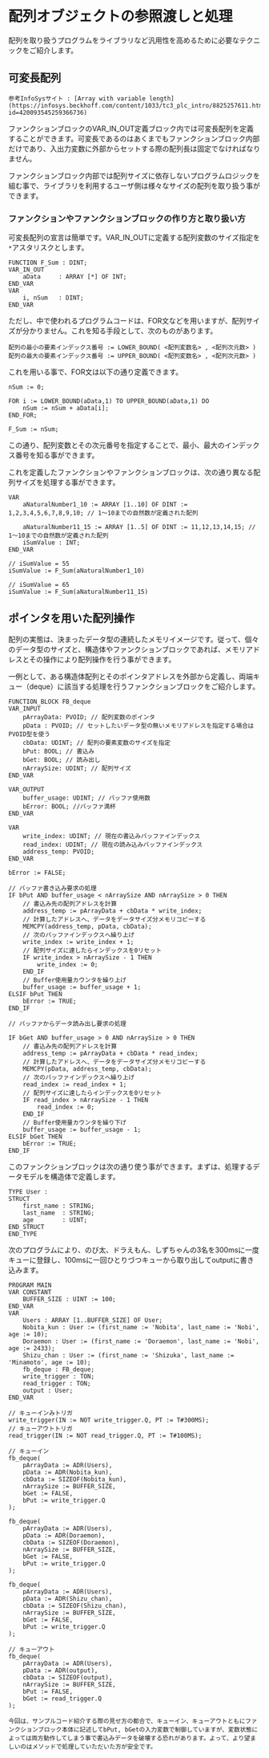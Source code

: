 # 配列オブジェクトの参照渡しと処理

配列を取り扱うプログラムをライブラリなど汎用性を高めるために必要なテクニックをご紹介します。

## 可変長配列

```{note}
参考InfoSysサイト : [Array with variable length](https://infosys.beckhoff.com/content/1033/tc3_plc_intro/8825257611.html?id=420093545259366736)
```

ファンクションブロックのVAR_IN_OUT定義ブロック内では可変長配列を定義することができます。可変長であるのはあくまでもファンクションブロック内部だけであり、入出力変数に外部からセットする際の配列長は固定でなければなりません。

ファンクションブロック内部では配列サイズに依存しないプログラムロジックを組む事で、ライブラリを利用するユーザ側は様々なサイズの配列を取り扱う事ができます。


### ファンクションやファンクションブロックの作り方と取り扱い方

可変長配列の宣言は簡単です。VAR_IN_OUTに定義する配列変数のサイズ指定を`*`アスタリスクとします。

```{code} iecst
FUNCTION F_Sum : DINT;
VAR_IN_OUT
    aData     : ARRAY [*] OF INT;
END_VAR
VAR
    i, nSum   : DINT;
END_VAR
```

ただし、中で使われるプログラムコードは、FOR文などを用いますが、配列サイズが分かりません。これを知る手段として、次のものがあります。

```{code} iecst
配列の最小の要素インデックス番号 := LOWER_BOUND( <配列変数名> , <配列次元数> )
配列の最大の要素インデックス番号 := UPPER_BOUND( <配列変数名> , <配列次元数> )
```

これを用いる事で、FOR文は以下の通り定義できます。

```{code} iecst
nSum := 0;
 
FOR i := LOWER_BOUND(aData,1) TO UPPER_BOUND(aData,1) DO
    nSum := nSum + aData[i];
END_FOR;

F_Sum := nSum;
```

この通り、配列変数とその次元番号を指定することで、最小、最大のインデックス番号を知る事ができます。

これを定義したファンクションやファンクションブロックは、次の通り異なる配列サイズを処理する事ができます。

```{code} iecst
VAR
    aNaturalNumber1_10 := ARRAY [1..10] OF DINT := 1,2,3,4,5,6,7,8,9,10; // 1～10までの自然数が定義された配列

    aNaturalNumber11_15 := ARRAY [1..5] OF DINT := 11,12,13,14,15; // 1～10までの自然数が定義された配列
    iSumValue : INT;
END_VAR

// iSumValue = 55
iSumValue := F_Sum(aNaturalNumber1_10)

// iSumValue = 65
iSumValue := F_Sum(aNaturalNumber11_15)
```

## ポインタを用いた配列操作

配列の実態は、決まったデータ型の連続したメモリイメージです。従って、個々のデータ型のサイズと、構造体やファンクションブロックであれば、メモリアドレスとその操作により配列操作を行う事ができます。

一例として、ある構造体配列とそのポインタアドレスを外部から定義し、両端キュー（deque）に該当する処理を行うファンクションブロックをご紹介します。


```{code} iecst
FUNCTION_BLOCK FB_deque
VAR_INPUT
    pArrayData: PVOID; // 配列変数のポインタ
    pData : PVOID; // セットしたいデータ型の無いメモリアドレスを指定する場合はPVOID型を使う
    cbData: UDINT; // 配列の要素変数のサイズを指定
    bPut: BOOL; // 書込み
    bGet: BOOL; // 読み出し
    nArraySize: UDINT; // 配列サイズ
END_VAR

VAR_OUTPUT
    buffer_usage: UDINT; // バッファ使用数
    bError: BOOL; //バッファ満杯
END_VAR

VAR
    write_index: UDINT; // 現在の書込みバッファインデックス
    read_index: UDINT; // 現在の読み込みバッファインデックス
    address_temp: PVOID;
END_VAR

bError := FALSE;

// バッファ書き込み要求の処理
IF bPut AND buffer_usage < nArraySize AND nArraySize > 0 THEN
    // 書込み先の配列アドレスを計算
    address_temp := pArrayData + cbData * write_index;
    // 計算したアドレスへ、データをデータサイズ分メモリコピーする
    MEMCPY(address_temp, pData, cbData);
    // 次のバッファインデックスへ繰り上げ
    write_index := write_index + 1;
    // 配列サイズに達したらインデックスを0リセット
    IF write_index > nArraySize - 1 THEN
        write_index := 0;
    END_IF
    // Buffer使用量カウンタを繰り上げ
    buffer_usage := buffer_usage + 1;
ELSIF bPut THEN
    bError := TRUE;
END_IF

// バッファからデータ読み出し要求の処理

IF bGet AND buffer_usage > 0 AND nArraySize > 0 THEN
    // 書込み先の配列アドレスを計算
    address_temp := pArrayData + cbData * read_index;
    // 計算したアドレスへ、データをデータサイズ分メモリコピーする
    MEMCPY(pData, address_temp, cbData);
    // 次のバッファインデックスへ繰り上げ
    read_index := read_index + 1;
    // 配列サイズに達したらインデックスを0リセット
    IF read_index > nArraySize - 1 THEN
        read_index := 0;
    END_IF
    // Buffer使用量カウンタを繰り下げ
    buffer_usage := buffer_usage - 1;
ELSIF bGet THEN
    bError := TRUE;
END_IF
```

このファンクションブロックは次の通り使う事ができます。まずは、処理するデータモデルを構造体で定義します。

```{code} iecst
TYPE User :
STRUCT
    first_name : STRING;
    last_name  : STRING;
    age        : UINT;
END_STRUCT
END_TYPE
```

次のプログラムにより、のび太、ドラえもん、しずちゃんの3名を300msに一度キューに登録し、100msに一回ひとりづつキューから取り出してoutputに書き込みます。

```{code} iecst
PROGRAM MAIN
VAR CONSTANT
    BUFFER_SIZE : UINT := 100;
END_VAR
VAR
    Users : ARRAY [1..BUFFER_SIZE] OF User;
    Nobita_kun : User := (first_name := 'Nobita', last_name := 'Nobi', age := 10);
    Doraemon : User := (first_name := 'Doraemon', last_name := 'Nobi', age := 2433);
    Shizu_chan : User := (first_name := 'Shizuka', last_name := 'Minamoto', age := 10);
    fb_deque : FB_deque;
    write_trigger : TON;
    read_trigger : TON;
    output : User;
END_VAR

// キューインみトリガ
write_trigger(IN := NOT write_trigger.Q, PT := T#300MS);
// キューアウトトリガ
read_trigger(IN := NOT read_trigger.Q, PT := T#100MS);

// キューイン
fb_deque(
    pArrayData := ADR(Users),
    pData := ADR(Nobita_kun),
    cbData := SIZEOF(Nobita_kun),
    nArraySize := BUFFER_SIZE,
    bGet := FALSE,
    bPut := write_trigger.Q
);

fb_deque(
    pArrayData := ADR(Users),
    pData := ADR(Doraemon),
    cbData := SIZEOF(Doraemon),
    nArraySize := BUFFER_SIZE,
    bGet := FALSE,
    bPut := write_trigger.Q
);

fb_deque(
    pArrayData := ADR(Users),
    pData := ADR(Shizu_chan),
    cbData := SIZEOF(Shizu_chan),
    nArraySize := BUFFER_SIZE,
    bGet := FALSE,
    bPut := write_trigger.Q
);

// キューアウト
fb_deque(
    pArrayData := ADR(Users),
    pData := ADR(output),
    cbData := SIZEOF(output),
    nArraySize := BUFFER_SIZE,
    bPut := FALSE,
    bGet := read_trigger.Q
);
```

```{note}
今回は、サンプルコード紹介する際の見せ方の都合で、キューイン、キューアウトともにファンクションブロック本体に記述してbPut, bGetの入力変数で制御していますが、変数状態によっては両方動作してしまう事で書込みデータを破壊する恐れがあります。よって、より望ましいのはメソッドで処理していただいた方が安全です。
```


